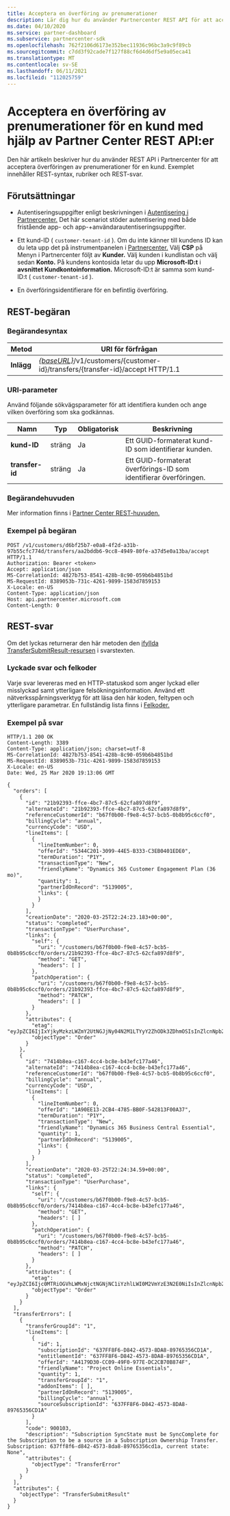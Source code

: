 ```yaml
---
title: Acceptera en överföring av prenumerationer
description: Lär dig hur du använder Partnercenter REST API för att acceptera en överföring av prenumerationer för en kund. Innehåller syntax för REST-begäran, rubriker och REST-svar.
ms.date: 04/10/2020
ms.service: partner-dashboard
ms.subservice: partnercenter-sdk
ms.openlocfilehash: 762f2106d6173e352bec11936c96bc3a9c9f89cb
ms.sourcegitcommit: c7dd3f92cade7f127f88cf6d4d6df5e9a05eca41
ms.translationtype: MT
ms.contentlocale: sv-SE
ms.lasthandoff: 06/11/2021
ms.locfileid: "112025759"
---
```

# <a name="accept-a-transfer-of-subscriptions-for-a-customer-using-partner-center-rest-apis"></a>Acceptera en överföring av prenumerationer för en kund med hjälp av Partner Center REST API:er

Den här artikeln beskriver hur du använder REST API i Partnercenter för att acceptera överföringen av prenumerationer för en kund. Exemplet innehåller REST-syntax, rubriker och REST-svar.

## <a name="prerequisites"></a>Förutsättningar

- Autentiseringsuppgifter enligt beskrivningen i [Autentisering i Partnercenter.](partner-center-authentication.md) Det här scenariot stöder autentisering med både fristående app- och app-+användarautentiseringsuppgifter.

- Ett kund-ID ( `customer-tenant-id` ). Om du inte känner till kundens ID kan du leta upp det på instrumentpanelen i [Partnercenter.](https://partner.microsoft.com/dashboard) Välj **CSP** på Menyn i Partnercenter följt av **Kunder.** Välj kunden i kundlistan och välj sedan **Konto.** På kundens kontosida letar du upp **Microsoft-ID:t** i **avsnittet Kundkontoinformation.** Microsoft-ID:t är samma som kund-ID:t ( `customer-tenant-id` ).

- En överföringsidentifierare för en befintlig överföring.

## <a name="rest-request"></a>REST-begäran

### <a name="request-syntax"></a>Begärandesyntax

| Metod   | URI för förfrågan                                                                                                 |
|----------|-------------------------------------------------------------------------------------------------------------|
| **Inlägg** | [*{baseURL}*](partner-center-rest-urls.md)/v1/customers/{customer-id}/transfers/{transfer-id}/accept HTTP/1.1                    |

### <a name="uri-parameter"></a>URI-parameter

Använd följande sökvägsparameter för att identifiera kunden och ange vilken överföring som ska godkännas.

| Namn            | Typ     | Obligatorisk | Beskrivning                                                            |
|-----------------|----------|----------|------------------------------------------------------------------------|
| **kund-ID** | sträng   | Ja      | Ett GUID-formaterat kund-ID som identifierar kunden.             |
| **transfer-id** | sträng   | Ja      | Ett GUID-formaterat överförings-ID som identifierar överföringen.             |

### <a name="request-headers"></a>Begärandehuvuden

Mer information finns i [Partner Center REST-huvuden.](headers.md)

### <a name="request-example"></a>Exempel på begäran

```http
POST /v1/customers/d6bf25b7-e0a8-4f2d-a31b-97b55cfc774d/transfers/aa2bddb6-9cc8-4949-80fe-a37d5e0a13ba/accept HTTP/1.1
Authorization: Bearer <token>
Accept: application/json
MS-CorrelationId: 4827b753-8541-428b-8c90-059b6b4851bd
MS-RequestId: 8389053b-731c-4261-9899-1583d7859153
X-Locale: en-US
Content-Type: application/json
Host: api.partnercenter.microsoft.com
Content-Length: 0

```

## <a name="rest-response"></a>REST-svar

Om det lyckas returnerar den här metoden den [ifyllda TransferSubmitResult-resursen](transfer-entity-resources.md#transfersubmitresult) i svarstexten.

### <a name="response-success-and-error-codes"></a>Lyckade svar och felkoder

Varje svar levereras med en HTTP-statuskod som anger lyckad eller misslyckad samt ytterligare felsökningsinformation. Använd ett nätverksspårningsverktyg för att läsa den här koden, feltypen och ytterligare parametrar. En fullständig lista finns i [Felkoder.](error-codes.md)

### <a name="response-example"></a>Exempel på svar

```http
HTTP/1.1 200 OK
Content-Length: 3389
Content-Type: application/json; charset=utf-8
MS-CorrelationId: 4827b753-8541-428b-8c90-059b6b4851bd
MS-RequestId: 8389053b-731c-4261-9899-1583d7859153
X-Locale: en-US
Date: Wed, 25 Mar 2020 19:13:06 GMT

{
  "orders": [
    {
      "id": "21b92393-ffce-4bc7-87c5-62cfa897d8f9",
      "alternateId": "21b92393-ffce-4bc7-87c5-62cfa897d8f9",
      "referenceCustomerId": "b67f0b00-f9e8-4c57-bcb5-0b8b95c6ccf0",
      "billingCycle": "annual",
      "currencyCode": "USD",
      "lineItems": [
        {
          "lineItemNumber": 0,
          "offerId": "5344C201-3099-44E5-B333-C3EB0401EDE0",
          "termDuration": "P1Y",
          "transactionType": "New",
          "friendlyName": "Dynamics 365 Customer Engagement Plan (36 mo)",
          "quantity": 1,
          "partnerIdOnRecord": "5139005",
          "links": {
          }
        }
      ],
      "creationDate": "2020-03-25T22:24:23.183+00:00",
      "status": "completed",
      "transactionType": "UserPurchase",
      "links": {
        "self": {
          "uri": "/customers/b67f0b00-f9e8-4c57-bcb5-0b8b95c6ccf0/orders/21b92393-ffce-4bc7-87c5-62cfa897d8f9",
          "method": "GET",
          "headers": [ ]
        },
        "patchOperation": {
          "uri": "/customers/b67f0b00-f9e8-4c57-bcb5-0b8b95c6ccf0/orders/21b92393-ffce-4bc7-87c5-62cfa897d8f9",
          "method": "PATCH",
          "headers": [ ]
        }
      },
      "attributes": {
        "etag": "eyJpZCI6IjIxYjkyMzkzLWZmY2UtNGJjNy04N2M1LTYyY2ZhODk3ZDhmOSIsInZlcnNpb24iOjF9",
        "objectType": "Order"
      }
    },
    {
      "id": "7414b8ea-c167-4cc4-bc8e-b43efc177a46",
      "alternateId": "7414b8ea-c167-4cc4-bc8e-b43efc177a46",
      "referenceCustomerId": "b67f0b00-f9e8-4c57-bcb5-0b8b95c6ccf0",
      "billingCycle": "annual",
      "currencyCode": "USD",
      "lineItems": [
        {
          "lineItemNumber": 0,
          "offerId": "1A90EE13-2CB4-4785-BB0F-542813F00A37",
          "termDuration": "P1Y",
          "transactionType": "New",
          "friendlyName": "Dynamics 365 Business Central Essential",
          "quantity": 1,
          "partnerIdOnRecord": "5139005",
          "links": {
          }
        }
      ],
      "creationDate": "2020-03-25T22:24:34.59+00:00",
      "status": "completed",
      "transactionType": "UserPurchase",
      "links": {
        "self": {
          "uri": "/customers/b67f0b00-f9e8-4c57-bcb5-0b8b95c6ccf0/orders/7414b8ea-c167-4cc4-bc8e-b43efc177a46",
          "method": "GET",
          "headers": [ ]
        },
        "patchOperation": {
          "uri": "/customers/b67f0b00-f9e8-4c57-bcb5-0b8b95c6ccf0/orders/7414b8ea-c167-4cc4-bc8e-b43efc177a46",
          "method": "PATCH",
          "headers": [ ]
        }
      },
      "attributes": {
        "etag": "eyJpZCI6Ijc0MTRiOGVhLWMxNjctNGNjNC1iYzhlLWI0M2VmYzE3N2E0NiIsInZlcnNpb24iOjF9",
        "objectType": "Order"
      }
    }
  ],
  "transferErrors": [
    {
      "transferGroupId": "1",
      "lineItems": [
        {
          "id": 1,
          "subscriptionId": "637FF8F6-D842-4573-8DA8-89765356CD1A",
          "entitlementId": "637FF8F6-D842-4573-8DA8-89765356CD1A",
          "offerId": "A4179D30-CC09-49F0-977E-DC2CB70B874F",
          "friendlyName": "Project Online Essentials",
          "quantity": 1,
          "transferGroupId": "1",
          "addonItems": [ ],
          "partnerIdOnRecord": "5139005",
          "billingCycle": "annual",
          "sourceSubscriptionId": "637FF8F6-D842-4573-8DA8-89765356CD1A"
        }
      ],
      "code": 900103,
      "description": "Subscription SyncState must be SyncComplete for the Subscription to be a source in a Subscription Ownership Transfer. Subscription: 637ff8f6-d842-4573-8da8-89765356cd1a, current state: None",
      "attributes": {
        "objectType": "TransferError"
      }
    }
  ],
  "attributes": {
    "objectType": "TransferSubmitResult"
  }
}
```
